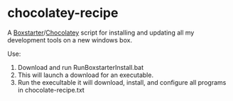 chocolatey-recipe
=================

A [Boxstarter](http://boxstarter.org/)/[Chocolatey](https://chocolatey.org/) script for installing and updating all my development tools on a new windows box. 

Use:
  1. Download and run RunBoxstarterInstall.bat
  2. This will launch a download for an executable. 
  2. Run the execultable it will download, install, and configure all programs in chocolate-recipe.txt
